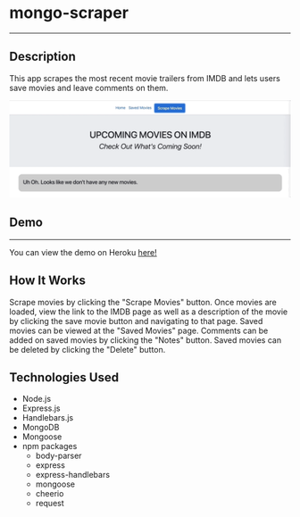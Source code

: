 # mongo-scraper
---
## Description
This app scrapes the most recent movie trailers from IMDB and lets users save movies and leave comments on them.

![Gif app-scrape](/public/assets/img/scrape.gif)

## Demo
---
You can view the demo on Heroku [here!](https://gt-mongo-scraper.herokuapp.com/)

## How It Works
Scrape movies by clicking the "Scrape Movies" button.
Once movies are loaded, view the link to the IMDB page as well as a description of the movie by clicking the save movie button and navigating to that page.
Saved movies can be viewed at the "Saved Movies" page.
Comments can be added on saved movies by clicking the "Notes" button.
Saved movies can be deleted by clicking the "Delete" button.

## Technologies Used
* Node.js
* Express.js
* Handlebars.js
* MongoDB
* Mongoose
* npm packages
  * body-parser
  * express
  * express-handlebars
  * mongoose
  * cheerio
  * request